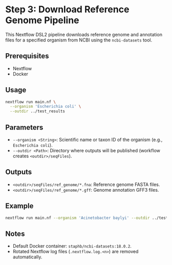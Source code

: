 # Step 3: Download Reference Genome Pipeline

This Nextflow DSL2 pipeline downloads reference genome and annotation files for a specified organism from NCBI using the `ncbi-datasets` tool.

## Prerequisites

- Nextflow
- Docker

## Usage

```bash
nextflow run main.nf \
  --organism 'Escherichia coli' \
  --outdir ../test_results
```

## Parameters

- `--organism <String>`: Scientific name or taxon ID of the organism (e.g., `Escherichia coli`).
- `--outdir <Path>`: Directory where outputs will be published (workflow creates `<outdir>/seqFiles`).

## Outputs

- `<outdir>/seqFiles/ref_genome/*.fna`: Reference genome FASTA files.
- `<outdir>/seqFiles/ref_genome/*.gff`: Genome annotation GFF3 files.

## Example

```bash
nextflow run main.nf --organism 'Acinetobacter baylyi' --outdir ../test_results
```

## Notes

- Default Docker container: `staphb/ncbi-datasets:18.0.2`.
- Rotated Nextflow log files (`.nextflow.log.<n>`) are removed automatically.
